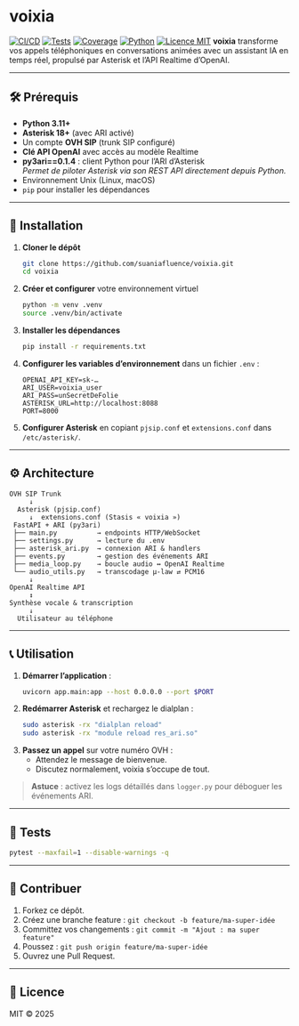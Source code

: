 # voixia

[![CI/CD](https://github.com/<ton-org>/voixia/actions/workflows/ev2voix.yml/badge.svg)](https://github.com/suaniafluence/voixia/actions/workflows/ev2voix.yml)
[![Tests](https://img.shields.io/badge/tests-passing-brightgreen.svg)](https://github.com/suaniafluence/voixia/actions/workflows/ev2voix.yml)
[![Coverage](https://img.shields.io/badge/coverage-100%25-brightgreen.svg)](https://github.com/suaniafluence/voixia) <!-- ou badge Codecov si tu veux -->
[![Python](https://img.shields.io/badge/python-3.11%2B-blue.svg)](https://www.python.org/downloads/)
[![Licence MIT](https://img.shields.io/badge/license-MIT-lightgrey.svg)](LICENSE)
**voixia** transforme vos appels téléphoniques en conversations animées avec un assistant IA en temps réel, propulsé par Asterisk et l’API Realtime d’OpenAI.

---

## 🛠️ Prérequis

- **Python 3.11+**
- **Asterisk 18+** (avec ARI activé)
- Un compte **OVH SIP** (trunk SIP configuré)
- **Clé API OpenAI** avec accès au modèle Realtime
- **py3ari==0.1.4** : client Python pour l’ARI d’Asterisk  
  _Permet de piloter Asterisk via son REST API directement depuis Python._
- Environnement Unix (Linux, macOS)
- `pip` pour installer les dépendances

---

## 🚀 Installation

1. **Cloner le dépôt**
   ```bash
   git clone https://github.com/suaniafluence/voixia.git
   cd voixia
   ```

2. **Créer et configurer** votre environnement virtuel
   ```bash
   python -m venv .venv
   source .venv/bin/activate
   ```

3. **Installer les dépendances**
   ```bash
   pip install -r requirements.txt
   ```

4. **Configurer les variables d’environnement** dans un fichier `.env` :
   ```env
   OPENAI_API_KEY=sk-…
   ARI_USER=voixia_user
   ARI_PASS=unSecretDeFolie
   ASTERISK_URL=http://localhost:8088
   PORT=8000
   ```

5. **Configurer Asterisk** en copiant `pjsip.conf` et `extensions.conf` dans `/etc/asterisk/`.

---

## ⚙️ Architecture

```plaintext
OVH SIP Trunk
     ↓
  Asterisk (pjsip.conf)
     ↓  extensions.conf (Stasis « voixia »)
 FastAPI + ARI (py3ari)
 ├── main.py          → endpoints HTTP/WebSocket
 ├── settings.py      → lecture du .env
 ├── asterisk_ari.py  → connexion ARI & handlers
 ├── events.py        → gestion des événements ARI
 ├── media_loop.py    → boucle audio ↔ OpenAI Realtime
 └── audio_utils.py   → transcodage μ-law ⇄ PCM16
     ↓
OpenAI Realtime API
     ↕
Synthèse vocale & transcription
     ↓
  Utilisateur au téléphone
```  

---

## 📞 Utilisation

1. **Démarrer l’application** :
   ```bash
   uvicorn app.main:app --host 0.0.0.0 --port $PORT
   ```
2. **Redémarrer Asterisk** et rechargez le dialplan :
   ```bash
   sudo asterisk -rx "dialplan reload"
   sudo asterisk -rx "module reload res_ari.so"
   ```
3. **Passez un appel** sur votre numéro OVH : 
   - Attendez le message de bienvenue.
   - Discutez normalement, voixia s’occupe de tout.

> **Astuce** : activez les logs détaillés dans `logger.py` pour déboguer les événements ARI.

---

## 🧪 Tests

```bash
pytest --maxfail=1 --disable-warnings -q
```  

---

## 🤝 Contribuer

1. Forkez ce dépôt.
2. Créez une branche feature : `git checkout -b feature/ma-super-idée`
3. Committez vos changements : `git commit -m "Ajout : ma super feature"`
4. Poussez : `git push origin feature/ma-super-idée`
5. Ouvrez une Pull Request.

---

## 🦉 Licence

MIT © 2025
